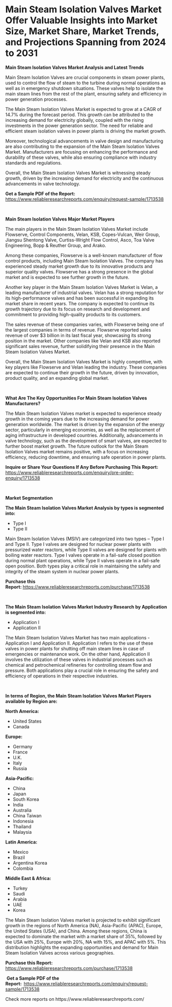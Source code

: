 <p><h1>Main Steam Isolation Valves Market Offer Valuable Insights into Market Size, Market Share, Market Trends, and Projections Spanning from 2024 to 2031</h1></p><p><strong>Main Steam Isolation Valves Market Analysis and Latest Trends</strong></p>
<p><p>Main Steam Isolation Valves are crucial components in steam power plants, used to control the flow of steam to the turbine during normal operations as well as in emergency shutdown situations. These valves help to isolate the main steam lines from the rest of the plant, ensuring safety and efficiency in power generation processes.</p><p>The Main Steam Isolation Valves Market is expected to grow at a CAGR of 14.7% during the forecast period. This growth can be attributed to the increasing demand for electricity globally, coupled with the rising investments in the power generation sector. The need for reliable and efficient steam isolation valves in power plants is driving the market growth.</p><p>Moreover, technological advancements in valve design and manufacturing are also contributing to the expansion of the Main Steam Isolation Valves Market. Manufacturers are focusing on enhancing the performance and durability of these valves, while also ensuring compliance with industry standards and regulations.</p><p>Overall, the Main Steam Isolation Valves Market is witnessing steady growth, driven by the increasing demand for electricity and the continuous advancements in valve technology.</p></p>
<p><strong>Get a Sample PDF of the Report:&nbsp;</strong> <a href="https://www.reliableresearchreports.com/enquiry/request-sample/1713538">https://www.reliableresearchreports.com/enquiry/request-sample/1713538</a></p>
<p>&nbsp;</p>
<p><strong>Main Steam Isolation Valves Major Market Players</strong></p>
<p><p>The main players in the Main Steam Isolation Valves Market include Flowserve, Control Components, Velan, KSB, Copes-Vulcan, Weir Group, Jiangsu Shentong Valve, Curtiss-Wright Flow Control, Asco, Toa Valve Engineering, Bopp & Reuther Group, and Arako. </p><p>Among these companies, Flowserve is a well-known manufacturer of flow control products, including Main Steam Isolation Valves. The company has experienced steady market growth due to its innovative products and superior quality valves. Flowserve has a strong presence in the global market and is expected to see further growth in the future.</p><p>Another key player in the Main Steam Isolation Valves Market is Velan, a leading manufacturer of industrial valves. Velan has a strong reputation for its high-performance valves and has been successful in expanding its market share in recent years. The company is expected to continue its growth trajectory due to its focus on research and development and commitment to providing high-quality products to its customers.</p><p>The sales revenue of these companies varies, with Flowserve being one of the largest companies in terms of revenue. Flowserve reported sales revenue of over $3 billion in its last fiscal year, showcasing its strong position in the market. Other companies like Velan and KSB also reported significant sales revenue, further solidifying their presence in the Main Steam Isolation Valves Market.</p><p>Overall, the Main Steam Isolation Valves Market is highly competitive, with key players like Flowserve and Velan leading the industry. These companies are expected to continue their growth in the future, driven by innovation, product quality, and an expanding global market.</p></p>
<p>&nbsp;</p>
<p><strong>What Are The Key Opportunities For Main Steam Isolation Valves Manufacturers?</strong></p>
<p><p>The Main Steam Isolation Valves market is expected to experience steady growth in the coming years due to the increasing demand for power generation worldwide. The market is driven by the expansion of the energy sector, particularly in emerging economies, as well as the replacement of aging infrastructure in developed countries. Additionally, advancements in valve technology, such as the development of smart valves, are expected to further boost market growth. The future outlook for the Main Steam Isolation Valves market remains positive, with a focus on increasing efficiency, reducing downtime, and ensuring safe operation in power plants.</p></p>
<p><strong>Inquire or Share Your Questions If Any Before Purchasing This Report:</strong> <a href="https://www.reliableresearchreports.com/enquiry/pre-order-enquiry/1713538">https://www.reliableresearchreports.com/enquiry/pre-order-enquiry/1713538</a></p>
<p>&nbsp;</p>
<p><strong>Market Segmentation</strong></p>
<p><strong>The Main Steam Isolation Valves Market Analysis by types is segmented into:</strong></p>
<p><ul><li>Type I</li><li>Type II</li></ul></p>
<p><p>Main Steam Isolation Valves (MSIV) are categorized into two types – Type I and Type II. Type I valves are designed for nuclear power plants with pressurized water reactors, while Type II valves are designed for plants with boiling water reactors. Type I valves operate in a fail-safe closed position during normal plant operations, while Type II valves operate in a fail-safe open position. Both types play a critical role in maintaining the safety and integrity of the steam system in nuclear power plants.</p></p>
<p><strong>Purchase this Report:&nbsp;</strong><a href="https://www.reliableresearchreports.com/purchase/1713538">https://www.reliableresearchreports.com/purchase/1713538</a></p>
<p>&nbsp;</p>
<p><strong>The Main Steam Isolation Valves Market Industry Research by Application is segmented into:</strong></p>
<p><ul><li>Application I</li><li>Application II</li></ul></p>
<p><p>The Main Steam Isolation Valves Market has two main applications - Application I and Application II. Application I refers to the use of these valves in power plants for shutting off main steam lines in case of emergencies or maintenance work. On the other hand, Application II involves the utilization of these valves in industrial processes such as chemical and petrochemical refineries for controlling steam flow and pressure. Both applications play a crucial role in ensuring the safety and efficiency of operations in their respective industries.</p></p>
<p>&nbsp;</p>
<p><strong>In terms of Region, the Main Steam Isolation Valves Market Players available by Region are:</strong></p>
<p>
    <p> <strong> North America: </strong>
        <ul>
            <li>United States</li>
            <li>Canada</li>
        </ul>
        </p> 
    <p> <strong> Europe: </strong>
        <ul>
            <li>Germany</li>
            <li>France</li>
            <li>U.K.</li>
            <li>Italy</li>
            <li>Russia</li>
        </ul>
        </p> 
    <p> <strong> Asia-Pacific: </strong>
        <ul>
            <li>China</li>
            <li>Japan</li>
            <li>South Korea</li>
            <li>India</li>
            <li>Australia</li>
            <li>China Taiwan</li>
            <li>Indonesia</li>
            <li>Thailand</li>
            <li>Malaysia</li>
        </ul>
        </p> 
    <p> <strong> Latin America: </strong>
        <ul>
            <li>Mexico</li>
            <li>Brazil</li>
            <li>Argentina Korea</li>
            <li>Colombia</li>
        </ul>
        </p> 
    <p> <strong> Middle East & Africa: </strong>
        <ul>
            <li>Turkey</li>
            <li>Saudi</li>
            <li>Arabia</li>
            <li>UAE</li>
            <li>Korea</li>
        </ul>
    </p>
    </p>
<p><p>The Main Steam Isolation Valves market is projected to exhibit significant growth in the regions of North America (NA), Asia-Pacific (APAC), Europe, the United States (USA), and China. Among these regions, China is expected to dominate the market with a market share of 35%, followed by the USA with 25%, Europe with 20%, NA with 15%, and APAC with 5%. This distribution highlights the expanding opportunities and demand for Main Steam Isolation Valves across various geographies.</p></p>
<p><strong>Purchase this Report: </strong><a href="https://www.reliableresearchreports.com/purchase/1713538">https://www.reliableresearchreports.com/purchase/1713538</a></p>
<p>&nbsp;<strong>Get a Sample PDF of the Report:&nbsp;&nbsp;</strong><a href="https://www.reliableresearchreports.com/enquiry/request-sample/1713538">https://www.reliableresearchreports.com/enquiry/request-sample/1713538</a></p>
<p><strong></strong></p>
<p>Check more reports on https://www.reliableresearchreports.com/</p>